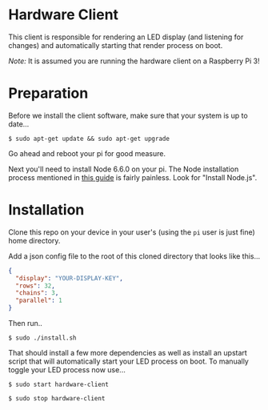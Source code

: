# Hardware Client

This client is responsible for rendering an LED display (and listening for changes) and automatically starting that render process on boot.

*Note:* It is assumed you are running the hardware client on a Raspberry Pi 3!

# Preparation

Before we install the client software, make sure that your system is up to date...

`$ sudo apt-get update && sudo apt-get upgrade`

Go ahead and reboot your pi for good measure.

Next you'll need to install Node 6.6.0 on your pi. The Node installation process mentioned in [this guide](http://thisdavej.com/beginners-guide-to-installing-node-js-on-a-raspberry-pi/) is fairly painless. Look for "Install Node.js".

# Installation

Clone this repo on your device in your user's (using the `pi` user is just fine) home directory.

Add a json config file to the root of this cloned directory that looks like this...

```json
{
  "display": "YOUR-DISPLAY-KEY",
  "rows": 32,
  "chains": 3,
  "parallel": 1
}
```

 Then run..

`$ sudo ./install.sh`

That should install a few more dependencies as well as install an upstart script that will automatically start your LED process on boot. To manually toggle your LED process now use...

`$ sudo start hardware-client`

`$ sudo stop hardware-client`
